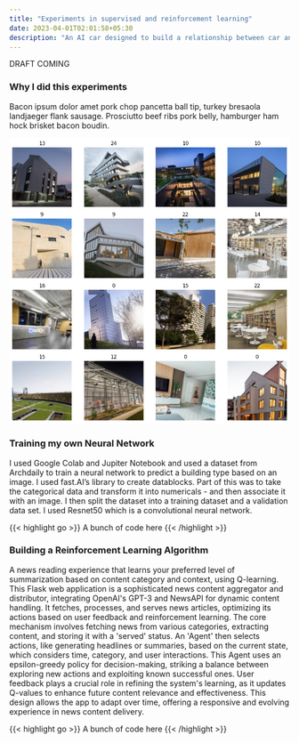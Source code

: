 ```yaml
---
title: "Experiments in supervised and reinforcement learning"
date: 2023-04-01T02:01:58+05:30
description: "An AI car designed to build a relationship between car and driver"
---
```


DRAFT COMING

### Why I did this experiments
Bacon ipsum dolor amet pork chop pancetta ball tip, turkey bresaola landjaeger flank sausage. Prosciutto beef ribs pork belly, hamburger ham hock brisket bacon boudin.

![Alt text for the image](ImageClassifier.png)

### Training my own Neural Network 
I used Google Colab and Jupiter Notebook and used a dataset from Archdaily to train a neural network to predict a building type based on an image. 
I used fast.AI’s library to create datablocks. 
Part of this was to take the categorical data and transform it into numericals - and then associate it with an image. 
I then split the dataset into a training dataset and a validation data set. 
I used Resnet50 which is a convolutional neural network.

{{< highlight go >}} A bunch of code here {{< /highlight >}}


### Building a Reinforcement Learning Algorithm 
A news reading experience that learns your preferred level of summarization based on content category and context, using Q-learning. 
This Flask web application is a sophisticated news content aggregator and distributor, integrating OpenAI's GPT-3 and NewsAPI for dynamic content handling. It fetches, processes, and serves news articles, optimizing its actions based on user feedback and reinforcement learning. The core mechanism involves fetching news from various categories, extracting content, and storing it with a 'served' status. An 'Agent' then selects actions, like generating headlines or summaries, based on the current state, which considers time, category, and user interactions. This Agent uses an epsilon-greedy policy for decision-making, striking a balance between exploring new actions and exploiting known successful ones. User feedback plays a crucial role in refining the system's learning, as it updates Q-values to enhance future content relevance and effectiveness. This design allows the app to adapt over time, offering a responsive and evolving experience in news content delivery.

{{< highlight go >}} A bunch of code here {{< /highlight >}}
